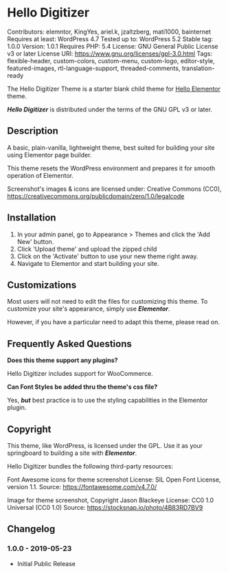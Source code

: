 # Hello Digitizer

Contributors: elemntor, KingYes, ariel.k, jzaltzberg, mati1000, bainternet
Requires at least: WordPress 4.7
Tested up to: WordPress 5.2
Stable tag: 1.0.0
Version: 1.0.1
Requires PHP: 5.4
License: GNU General Public License v3 or later
License URI: https://www.gnu.org/licenses/gpl-3.0.html
Tags: flexible-header, custom-colors, custom-menu, custom-logo, editor-style, featured-images, rtl-language-support, threaded-comments, translation-ready

The Hello Digitizer Theme is a starter blank child theme for [Hello Elementor](https://wordpress.org/themes/hello-elementor/) theme.

***Hello Digitizer*** is distributed under the terms of the GNU GPL v3 or later.

## Description

A basic, plain-vanilla, lightweight theme, best suited for building your site using Elementor page builder.

This theme resets the WordPress environment and prepares it for smooth operation of Elementor.

Screenshot's images & icons are licensed under: Creative Commons (CC0), https://creativecommons.org/publicdomain/zero/1.0/legalcode

## Installation 

1. In your admin panel, go to Appearance > Themes and click the 'Add New' button.
2. Click 'Upload theme' and upload the zipped child
3. Click on the 'Activate' button to use your new theme right away.
4. Navigate to Elementor and start building your site.

## Customizations 

Most users will not need to edit the files for customizing this theme.
To customize your site's appearance, simply use ***Elementor***.

However, if you have a particular need to adapt this theme, please read on.

## Frequently Asked Questions 

**Does this theme support any plugins?**

Hello Digitizer includes support for WooCommerce.

**Can Font Styles be added thru the theme's css file?**

Yes, ***but*** best practice is to use the styling capabilities in the Elementor plugin.

## Copyright 

This theme, like WordPress, is licensed under the GPL.
Use it as your springboard to building a site with ***Elementor***.

Hello Digitizer bundles the following third-party resources:

Font Awesome icons for theme screenshot
License: SIL Open Font License, version 1.1.
Source: https://fontawesome.com/v4.7.0/

Image for theme screenshot, Copyright Jason Blackeye
License: CC0 1.0 Universal (CC0 1.0)
Source: https://stocksnap.io/photo/4B83RD7BV9

## Changelog 

### 1.0.0 - 2019-05-23
* Initial Public Release
